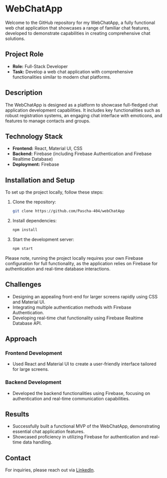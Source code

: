 # WebChatApp

Welcome to the GitHub repository for my WebChatApp, a fully functional web chat application that showcases a range of familiar chat features, developed to demonstrate capabilities in creating comprehensive chat solutions.

## Project Role

- **Role:** Full-Stack Developer
- **Task:** Develop a web chat application with comprehensive functionalities similar to modern chat platforms.

## Description

The WebChatApp is designed as a platform to showcase full-fledged chat application development capabilities. It includes key functionalities such as robust registration systems, an engaging chat interface with emoticons, and features to manage contacts and groups.

## Technology Stack

- **Frontend:** React, Material UI, CSS
- **Backend:** Firebase (including Firebase Authentication and Firebase Realtime Database)
- **Deployment:** Firebase

## Installation and Setup

To set up the project locally, follow these steps:

1. Clone the repository:
   ```bash
   git clone https://github.com/Pascha-404/webChatApp
   ```
2. Install dependencies:
   ```bash
   npm install
   ```
3. Start the development server:
   ```bash
   npm start
   ```

Please note, running the project locally requires your own Firebase configuration for full functionality, as the application relies on Firebase for authentication and real-time database interactions.

## Challenges

- Designing an appealing front-end for larger screens rapidly using CSS and Material UI.
- Integrating multiple authentication methods with Firebase Authentication.
- Developing real-time chat functionality using Firebase Realtime Database API.

## Approach

### Frontend Development

- Used React and Material UI to create a user-friendly interface tailored for large screens.

### Backend Development

- Developed the backend functionalities using Firebase, focusing on authentication and real-time communication capabilities.

## Results

- Successfully built a functional MVP of the WebChatApp, demonstrating essential chat application features.
- Showcased proficiency in utilizing Firebase for authentication and real-time data handling.

## Contact

For inquiries, please reach out via [LinkedIn](https://www.linkedin.com/in/patrick-pavliuchik-b481b9200/).
